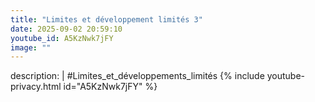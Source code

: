 ```yaml
---
title: "Limites et développement limités 3"
date: 2025-09-02 20:59:10 
youtube_id: A5KzNwk7jFY
image: ""
---
```

description: |
  #Limites_et_développements_limités
{% include youtube-privacy.html id="A5KzNwk7jFY" %}
